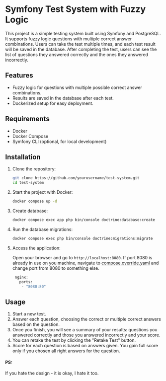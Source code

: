 # Symfony Test System with Fuzzy Logic

This project is a simple testing system built using Symfony and PostgreSQL. It supports fuzzy logic questions with multiple correct answer combinations. Users can take the test multiple times, and each test result will be saved in the database. After completing the test, users can see the list of questions they answered correctly and the ones they answered incorrectly.

## Features
- Fuzzy logic for questions with multiple possible correct answer combinations.
- Results are saved in the database after each test.
- Dockerized setup for easy deployment.

## Requirements
- Docker
- Docker Compose
- Symfony CLI (optional, for local development)

## Installation

1. Clone the repository:

    ```bash
    git clone https://github.com/yourusername/test-system.git
    cd test-system
    ```

2. Start the project with Docker:

    ```bash
    docker compose up -d
    ```

3. Create database:

    ```bash
    docker compose exec app php bin/console doctrine:database:create
    ```

4. Run the database migrations:

    ```bash
    docker compose exec php bin/console doctrine:migrations:migrate
    ```
5. Access the application:

   Open your browser and go to `http://localhost:8080`.
   If port 8080 is already in use on you machine, navigate to [compose.override.yaml](compose.override.yaml) and change port from 8080 to something else.
   ```bash
    nginx:
      ports:
       - "8080:80"
    ```

## Usage

1. Start a new test.
2. Answer each question, choosing the correct or multiple correct answers based on the question.
3. Once you finish, you will see a summary of your results: questions you answered correctly and those you answered incorrectly and your score.
4. You can retake the test by clicking the "Retake Test" button.
5. Score for each question is based on answers given. You gain full score only if you chosen all right answers for the question.  

#### PS:
If you hate the design - it is okay, I hate it too.
